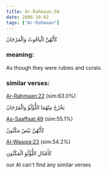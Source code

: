 ```yaml
---
title: Ar-Rahmaan:58
date: 2006-10-02
tags: ["Ar-Rahmaan"]
---
```

كَأَنَّهُنَّ الْيَاقُوتُ وَالْمَرْجَانُ
### meaning: 
As though they were rubies and corals.
### similar verses: 

[Ar-Rahmaan:22](/55/22) (sim:63.0%)

يَخْرُجُ مِنْهُمَا اللُّؤْلُؤُ وَالْمَرْجَانُ

[As-Saaffaat:49](/37/49) (sim:55.1%)

كَأَنَّهُنَّ بَيْضٌ مَكْنُونٌ

[Al-Waaqia:23](/56/23) (sim:54.2%)

كَأَمْثَالِ اللُّؤْلُؤِ الْمَكْنُونِ

our AI can't find any similar verses

